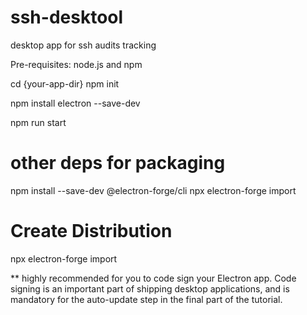 # ssh-desktool
desktop app for ssh audits tracking


Pre-requisites:
node.js and npm


cd {your-app-dir}
npm init

npm install electron --save-dev

npm run start

# other deps for packaging
npm install --save-dev @electron-forge/cli
npx electron-forge import


# Create Distribution
npx electron-forge import

** highly recommended for you to code sign your Electron app. Code signing is an important part of shipping desktop applications, and is mandatory for the auto-update step in the final part of the tutorial.

